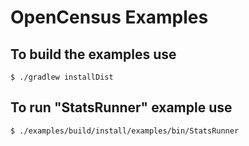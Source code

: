 # OpenCensus Examples

## To build the examples use

```
$ ./gradlew installDist
```
## To run "StatsRunner" example use

```
$ ./examples/build/install/examples/bin/StatsRunner
```